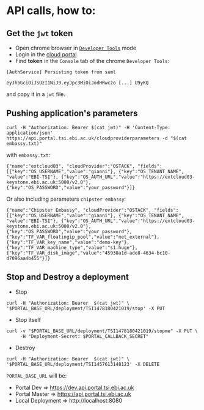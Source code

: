 # API calls, how to:

## Get the `jwt` token

- Open chrome browser in [`Developer Tools`](https://developer.chrome.com/devtools) mode
- Login in the [cloud portal](https://dev.portal.tsi.ebi.ac.uk/)
- Find **token** in the `Console` tab of the chrome `Developer Tools`:

```
[AuthService] Persisting token from saml

eyJhbGciOiJSUzI1NiJ9.eyJpc3MiOiJodHRwczo [...] U9yKQ
```

and copy it in a `jwt` file.


## Pushing application's parameters

```
curl -H "Authorization: Bearer $(cat jwt)" -H 'Content-Type: application/json' https://api.portal.tsi.ebi.ac.uk/cloudproviderparameters -d "$(cat embassy.txt)"
```

with `embassy.txt`:

```
{"name":"extcloud03", "cloudProvider":"OSTACK", "fields":[{"key":"OS_USERNAME","value":"gianni"}, {"key":"OS_TENANT_NAME", "value":"EBI-TSI"}, {"key":"OS_AUTH_URL","value":"https://extcloud03-keystone.ebi.ac.uk:5000/v2.0"}, {"key":"OS_PASSWORD","value":"your_password"}]}
```

Or also including parameters `chipster embassy`:

```
{"name":"Chipster Embassy", "cloudProvider":"OSTACK", "fields":[{"key":"OS_USERNAME","value":"gianni"}, {"key":"OS_TENANT_NAME", "value":"EBI-TSI"}, {"key":"OS_AUTH_URL","value":"https://extcloud03-keystone.ebi.ac.uk:5000/v2.0"}, {"key":"OS_PASSWORD","value":"your_password"},{"key":"TF_VAR_floatingip_pool","value":"net_external"}, {"key":"TF_VAR_key_name","value":"demo-key"},{"key":"TF_VAR_machine_type","value":"s1.huge"}, {"key":"TF_VAR_disk_image","value":"45938a1d-ade8-4634-bc10-d7096aa4b455"}]}
```

## Stop and Destroy a deployment

- Stop

```
curl -H "Authorization: Bearer  $(cat jwt)" \
'$PORTAL_BASE_URL/deployment/TSI1478180421019/stop' -X PUT
```

- Stop itself

```
curl -v "$PORTAL_BASE_URL/deployment/TSI1478180421019/stopme" -X PUT \
     -H "Deployment-Secret: $PORTAL_CALLBACK_SECRET"
```

- Destroy

```
curl -H "Authorization: Bearer  $(cat jwt)" \
'$PORTAL_BASE_URL/deployment/TSI1457613148123' -X DELETE
```

`PORTAL_BASE_URL` will be:

* Portal Dev       => https://dev.api.portal.tsi.ebi.ac.uk
* Portal Master    => https://api.portal.tsi.ebi.ac.uk
* Local Deployment => http://localhost:8080


